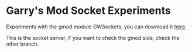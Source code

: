 # Garry's Mod Socket Experiments
Experiments with the gmod module GWSockets, you can download it [here](https://github.com/FredyH/GWSockets).

This is the socket server, if you want to check the gmod side, check the other branch.

